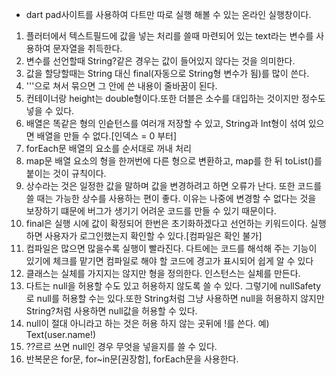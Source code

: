 * dart pad사이트를 사용하여 다트만 따로 실행 해볼 수 있는 온라인 실행창이다.

1. 플러터에서 텍스트필드에 값을 넣는 처리를 쓸때 마련되어 있는 text라는 변수를 사용하여 문자열을 취득한다.
2. 변수를 선언할때 String?같은 경우는 값이 들어있지 않다는 것을 의미한다.
3. 값을 할당할때는 String 대신 final(자동으로 String형 변수가 됨)를 많이 쓴다.
4. '''으로 쳐서 묶으면 그 안에 쓴 내용이 줄바꿈이 된다.
5. 컨테이너랑 height는 double형이다.또한 더블은 소수를 대입하는 것이지만 정수도 넣을 수 있다.
6. 배열은 똑같은 형의 인슽턴스를 여러개 저장할 수 있고, String과 Int형이 섞여 있으면 배열을 만들 수 없다.[인덱스 = 0 부터]
7. forEach문 배열의 요소를 순서대로 꺼내 처리
8. map문 배열 요소의 형을 한꺼번에 다른 형으로 변환하고, map를 한 뒤 toList()를 붙이는 것이 규칙이다.
9. 상수라는 것은 일정한 값을 말하며 값을 변경하려고 하면 오류가 난다. 또한 코드를 쓸 때는 가능한 상수를 사용하는 편이 좋다. 이유는 나중에 변경할 수 없다는 것을 보장하기 떄문에 버그가 생기기 어려운 코드를 만들 수 있기 때문이다.
10. final은 실행 시에 값이 확정되어 한번은 초기화하겠다고 선언하는 키워드이다. 실행하면 사용자가 로그인했는지 확인할 수 있다.[컴파일은 확인 불가]
11. 컴파일은 많으면 많을수록 실행이 빨라진다. 다트에는 코드를 해석해 주는 기능이 있기에 체크를 맡기면 컴파일로 해야 할 코드에 경고가 표시되어 쉽게 알 수 있다
12. 클래스는 실체를 가지지는 않지만 형을 정의한다. 인스턴스는 실체를 만든다.
13. 다트는 null을 허용할 수도 있고 허용하지 않도록 쓸 수 있다. 그렇기에 nullSafety로 null를 허용할 수는 있다.또한 String처럼 그냥 사용하면 null을 허용하지 않지만 String?처럼 사용하면 null값을 허용할 수 있다.
14. null이 절대 아니라고 하는 것은 허용 하지 않는 곳뒤에 !를 쓴다. 예) Text(user.name!)
15. ??르르 쓰면 null인 경우 무엇을 넣을지를 쓸 수 있다.
16. 반복문은 for문, for~in문[권장함], forEach문을 사용한다.

   

